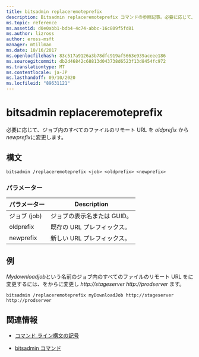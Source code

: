```yaml
---
title: bitsadmin replaceremoteprefix
description: Bitsadmin replaceremoteprefix コマンドの参照記事。必要に応じて、ジョブ内のすべてのファイルのリモート URL を *oldprefix* から *newprefix*に変更します。
ms.topic: reference
ms.assetid: d0e0abb1-bdb4-4c74-abbc-16c809f5fd81
ms.author: lizross
author: eross-msft
manager: mtillman
ms.date: 10/16/2017
ms.openlocfilehash: 83c517a9126a3b78dfc919af5663e939aceee186
ms.sourcegitcommit: db2d46842c68813d043738d6523f13d8454fc972
ms.translationtype: MT
ms.contentlocale: ja-JP
ms.lasthandoff: 09/10/2020
ms.locfileid: "89631121"
---
```

# <a name="bitsadmin-replaceremoteprefix"></a>bitsadmin replaceremoteprefix

必要に応じて、ジョブ内のすべてのファイルのリモート URL を *oldprefix* から *newprefix*に変更します。

## <a name="syntax"></a>構文

```
bitsadmin /replaceremoteprefix <job> <oldprefix> <newprefix>
```

### <a name="parameters"></a>パラメーター

| パラメーター | Description |
| -------------- | -------------- |
| ジョブ (job) | ジョブの表示名または GUID。 |
| oldprefix | 既存の URL プレフィックス。 |
| newprefix | 新しい URL プレフィックス。 |

## <a name="examples"></a>例

*Mydownloadjob*という名前のジョブ内のすべてのファイルのリモート URL をに変更するには、をからに変更し *http://stageserver* *http://prodserver* ます。

```
bitsadmin /replaceremoteprefix myDownloadJob http://stageserver http://prodserver
```

## <a name="additional-information"></a>関連情報

- [コマンド ライン構文の記号](command-line-syntax-key.md)

- [bitsadmin コマンド](bitsadmin.md)
